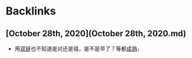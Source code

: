 
# Backlinks
## [October 28th, 2020](October 28th, 2020.md)
- 用[双链](双链.md)也不知道是对还是错，是不是早了？等都[成熟](成熟.md)，

